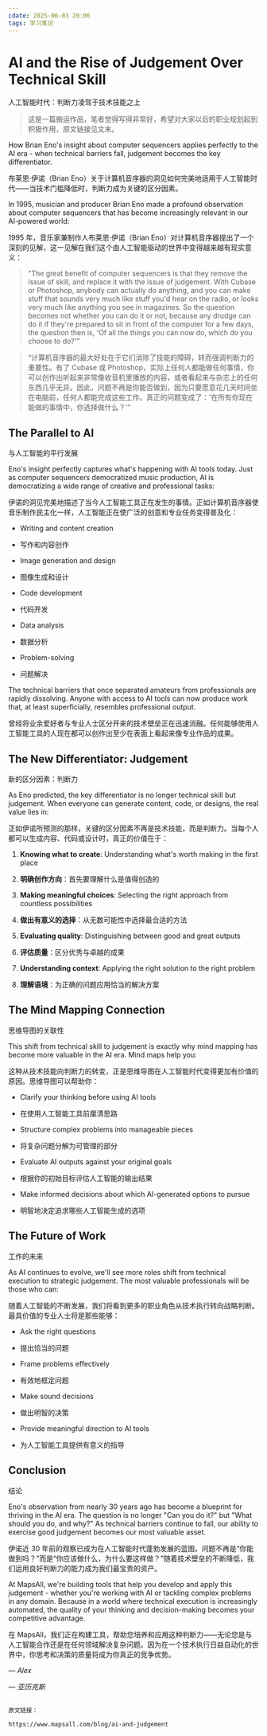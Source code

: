 ```yaml
---
cdate: 2025-06-03 20:06
tags: 学习笔记 
---
```


# AI and the Rise of Judgement Over Technical Skill

人工智能时代：判断力凌驾于技术技能之上

> 这是一篇搬运作品，笔者觉得写得非常好，希望对大家以后的职业规划起到积极作用，原文链接见文末。

How Brian Eno's insight about computer sequencers applies perfectly to the AI era - when technical barriers fall, judgement becomes the key differentiator.

布莱恩·伊诺（Brian Eno）关于计算机音序器的洞见如何完美地适用于人工智能时代——当技术门槛降低时，判断力成为关键的区分因素。

In 1995, musician and producer Brian Eno made a profound observation about computer sequencers that has become increasingly relevant in our AI-powered world:

1995 年，音乐家兼制作人布莱恩·伊诺（Brian Eno）对计算机音序器提出了一个深刻的见解，这一见解在我们这个由人工智能驱动的世界中变得越来越有现实意义：

> "The great benefit of computer sequencers is that they remove the issue of skill, and replace it with the issue of judgement. With Cubase or Photoshop, anybody can actually do anything, and you can make stuff that sounds very much like stuff you'd hear on the radio, or looks very much like anything you see in magazines. So the question becomes not whether you can do it or not, because any drudge can do it if they're prepared to sit in front of the computer for a few days, the question then is, 'Of all the things you can now do, which do you choose to do?'"

> “计算机音序器的最大好处在于它们消除了技能的障碍，转而强调判断力的重要性。有了 Cubase 或 Photoshop，实际上任何人都能做任何事情，你可以创作出听起来非常像收音机里播放的内容，或者看起来与杂志上的任何东西几乎无异。因此，问题不再是你能否做到，因为只要愿意花几天时间坐在电脑前，任何人都能完成这些工作。真正的问题变成了：'在所有你现在能做的事情中，你选择做什么？'”

## The Parallel to AI

与人工智能的平行发展

Eno's insight perfectly captures what's happening with AI tools today. Just as computer sequencers democratized music production, AI is democratizing a wide range of creative and professional tasks:

伊诺的洞见完美地描述了当今人工智能工具正在发生的事情。正如计算机音序器使音乐制作民主化一样，人工智能正在使广泛的创意和专业任务变得普及化：

-   Writing and content creation

-   写作和内容创作

-   Image generation and design

-   图像生成和设计

-   Code development

-   代码开发

-   Data analysis

-   数据分析

-   Problem-solving

-   问题解决

The technical barriers that once separated amateurs from professionals are rapidly dissolving. Anyone with access to AI tools can now produce work that, at least superficially, resembles professional output.

曾经将业余爱好者与专业人士区分开来的技术壁垒正在迅速消融。任何能够使用人工智能工具的人现在都可以创作出至少在表面上看起来像专业作品的成果。

## The New Differentiator: Judgement

新的区分因素：判断力

As Eno predicted, the key differentiator is no longer technical skill but judgement. When everyone can generate content, code, or designs, the real value lies in:

正如伊诺所预测的那样，关键的区分因素不再是技术技能，而是判断力。当每个人都可以生成内容、代码或设计时，真正的价值在于：

1.  **Knowing what to create**: Understanding what's worth making in the first place

1.  **明确创作方向**：首先要理解什么是值得创造的

2.  **Making meaningful choices**: Selecting the right approach from countless possibilities

2.  **做出有意义的选择**：从无数可能性中选择最合适的方法

3.  **Evaluating quality**: Distinguishing between good and great outputs

3.  **评估质量**：区分优秀与卓越的成果

4.  **Understanding context**: Applying the right solution to the right problem

4.  **理解语境**：为正确的问题应用恰当的解决方案

## The Mind Mapping Connection

思维导图的关联性

This shift from technical skill to judgement is exactly why mind mapping has become more valuable in the AI era. Mind maps help you:

这种从技术技能向判断力的转变，正是思维导图在人工智能时代变得更加有价值的原因。思维导图可以帮助你：

-   Clarify your thinking before using AI tools

-   在使用人工智能工具前厘清思路

-   Structure complex problems into manageable pieces

-   将复杂问题分解为可管理的部分

-   Evaluate AI outputs against your original goals

-   根据你的初始目标评估人工智能的输出结果

-   Make informed decisions about which AI-generated options to pursue

-   明智地决定追求哪些人工智能生成的选项

## The Future of Work

工作的未来

As AI continues to evolve, we'll see more roles shift from technical execution to strategic judgement. The most valuable professionals will be those who can:

随着人工智能的不断发展，我们将看到更多的职业角色从技术执行转向战略判断。最具价值的专业人士将是那些能够：

-   Ask the right questions

-   提出恰当的问题

-   Frame problems effectively

-   有效地框定问题

-   Make sound decisions

-   做出明智的决策

-   Provide meaningful direction to AI tools

-   为人工智能工具提供有意义的指导

## Conclusion

结论

Eno's observation from nearly 30 years ago has become a blueprint for thriving in the AI era. The question is no longer "Can you do it?" but "What should you do, and why?" As technical barriers continue to fall, our ability to exercise good judgement becomes our most valuable asset.

伊诺近 30 年前的观察已成为在人工智能时代蓬勃发展的蓝图。问题不再是“你能做到吗？”而是“你应该做什么，为什么要这样做？”随着技术壁垒的不断降低，我们运用良好判断力的能力成为我们最宝贵的资产。

At MapsAll, we're building tools that help you develop and apply this judgement - whether you're working with AI or tackling complex problems in any domain. Because in a world where technical execution is increasingly automated, the quality of your thinking and decision-making becomes your competitive advantage.

在 MapsAll，我们正在构建工具，帮助您培养和应用这种判断力——无论您是与人工智能合作还是在任何领域解决复杂问题。因为在一个技术执行日益自动化的世界中，你思考和决策的质量将成为你真正的竞争优势。

_— Alex_

_— 亚历克斯_

```

原文链接：

https://www.mapsall.com/blog/ai-and-judgement

```